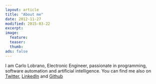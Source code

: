 ```yaml
---
layout: article
title: "About me"
date: 2012-11-27
modified: 2015-03-22
excerpt:
image:
  feature:
  teaser:
  thumb:
ads: false
---
```


I am Carlo Lobrano, Electronic Engineer, passionate in programming, software automation and artificial intelligence. You can find me also on [Twitter](https://twitter.com/carlolobrano), [LinkedIn](http://www.linkedin.com/pub/carlo-lobrano/21/235/694/en) and [Github](https://github.com/clobrano)

